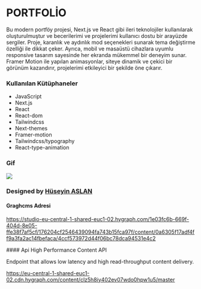 # PORTFOLİO

Bu modern portföy projesi, Next.js ve React gibi ileri teknolojiler kullanılarak oluşturulmuştur ve becerilerimi ve projelerimi kullanıcı dostu bir arayüzde sergiler. Proje, karanlık ve aydınlık mod seçenekleri sunarak tema değiştirme özelliği ile dikkat çeker. Ayrıca, mobil ve masaüstü cihazlara uyumlu responsive tasarım sayesinde her ekranda mükemmel bir deneyim sunar. Framer Motion ile yapılan animasyonlar, siteye dinamik ve çekici bir görünüm kazandırır, projelerimi etkileyici bir şekilde öne çıkarır.

### Kullanılan Kütüphaneler

- JavaScript
- Next.js
- React
- React-dom
- Tailwindcss
- Next-themes
- Framer-motion
- Tailwindcss/typography
- React-type-animation

### Gif

<img src="./public/Aug-26-2024 09-40-46.gif"/>

###  Designed by <a href="https://www.linkedin.com/in/huseyin-aslan-128519203/" target="_blank">Hüseyin ASLAN</a> 



#### Graghcms Adresi
https://studio-eu-central-1-shared-euc1-02.hygraph.com/1e03fc6b-669f-404d-8e05-ffe38f7af5cf/176204cf2546439094fa743b15fca97f/content/0a6305f17adf4ff9a3fa2ac14fbefaca/4ccf573972d44f06bc78dca94531e4c2



#### Api
High Performance Content API

Endpoint that allows low latency and high read-throughput content delivery.

https://eu-central-1-shared-euc1-02.cdn.hygraph.com/content/clz5h8iy402ev07wdo0hpw1u5/master




